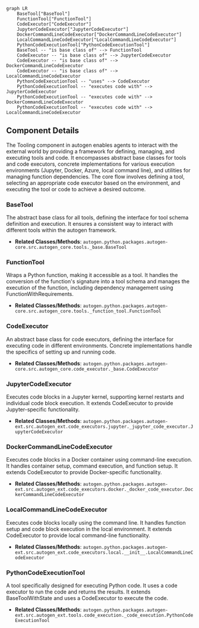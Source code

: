 ```mermaid
graph LR
    BaseTool["BaseTool"]
    FunctionTool["FunctionTool"]
    CodeExecutor["CodeExecutor"]
    JupyterCodeExecutor["JupyterCodeExecutor"]
    DockerCommandLineCodeExecutor["DockerCommandLineCodeExecutor"]
    LocalCommandLineCodeExecutor["LocalCommandLineCodeExecutor"]
    PythonCodeExecutionTool["PythonCodeExecutionTool"]
    BaseTool -- "is base class of" --> FunctionTool
    CodeExecutor -- "is base class of" --> JupyterCodeExecutor
    CodeExecutor -- "is base class of" --> DockerCommandLineCodeExecutor
    CodeExecutor -- "is base class of" --> LocalCommandLineCodeExecutor
    PythonCodeExecutionTool -- "uses" --> CodeExecutor
    PythonCodeExecutionTool -- "executes code with" --> JupyterCodeExecutor
    PythonCodeExecutionTool -- "executes code with" --> DockerCommandLineCodeExecutor
    PythonCodeExecutionTool -- "executes code with" --> LocalCommandLineCodeExecutor
```

## Component Details

The Tooling component in autogen enables agents to interact with the external world by providing a framework for defining, managing, and executing tools and code. It encompasses abstract base classes for tools and code executors, concrete implementations for various execution environments (Jupyter, Docker, Azure, local command line), and utilities for managing function dependencies. The core flow involves defining a tool, selecting an appropriate code executor based on the environment, and executing the tool or code to achieve a desired outcome.

### BaseTool
The abstract base class for all tools, defining the interface for tool schema definition and execution. It ensures a consistent way to interact with different tools within the autogen framework.
- **Related Classes/Methods**: `autogen.python.packages.autogen-core.src.autogen_core.tools._base.BaseTool`

### FunctionTool
Wraps a Python function, making it accessible as a tool. It handles the conversion of the function's signature into a tool schema and manages the execution of the function, including dependency management using FunctionWithRequirements.
- **Related Classes/Methods**: `autogen.python.packages.autogen-core.src.autogen_core.tools._function_tool.FunctionTool`

### CodeExecutor
An abstract base class for code executors, defining the interface for executing code in different environments. Concrete implementations handle the specifics of setting up and running code.
- **Related Classes/Methods**: `autogen.python.packages.autogen-core.src.autogen_core.code_executor._base.CodeExecutor`

### JupyterCodeExecutor
Executes code blocks in a Jupyter kernel, supporting kernel restarts and individual code block execution. It extends CodeExecutor to provide Jupyter-specific functionality.
- **Related Classes/Methods**: `autogen.python.packages.autogen-ext.src.autogen_ext.code_executors.jupyter._jupyter_code_executor.JupyterCodeExecutor`

### DockerCommandLineCodeExecutor
Executes code blocks in a Docker container using command-line execution. It handles container setup, command execution, and function setup. It extends CodeExecutor to provide Docker-specific functionality.
- **Related Classes/Methods**: `autogen.python.packages.autogen-ext.src.autogen_ext.code_executors.docker._docker_code_executor.DockerCommandLineCodeExecutor`

### LocalCommandLineCodeExecutor
Executes code blocks locally using the command line. It handles function setup and code block execution in the local environment. It extends CodeExecutor to provide local command-line functionality.
- **Related Classes/Methods**: `autogen.python.packages.autogen-ext.src.autogen_ext.code_executors.local.__init__.LocalCommandLineCodeExecutor`

### PythonCodeExecutionTool
A tool specifically designed for executing Python code. It uses a code executor to run the code and returns the results. It extends BaseToolWithState and uses a CodeExecutor to execute the code.
- **Related Classes/Methods**: `autogen.python.packages.autogen-ext.src.autogen_ext.tools.code_execution._code_execution.PythonCodeExecutionTool`
